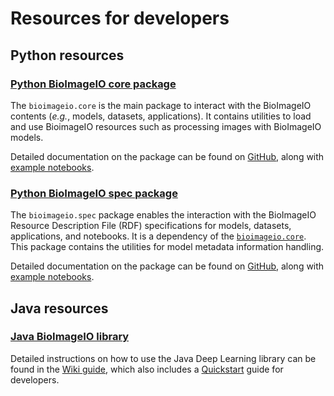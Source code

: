 # Resources for developers

## Python resources
### [Python BioImageIO core package](https://github.com/bioimage-io/core-bioimage-io-python)

The `bioimageio.core` is the main package to interact with the BioImageIO contents (*e.g.*, models, datasets, applications). It contains utilities to load and use BioimageIO resources such as processing images with BioImageIO models.

Detailed documentation  on the package can be found on [GitHub](https://bioimage-io.github.io/core-bioimage-io-python/bioimageio/core.html), along with [example notebooks](https://github.com/bioimage-io/core-bioimage-io-python/tree/main/example).

### [Python BioImageIO spec package](https://github.com/bioimage-io/spec-bioimage-io)

The `bioimageio.spec` package enables the interaction with the BioImageIO Resource Description File (RDF) specifications for models, datasets, applications, and notebooks. It is a dependency of the [`bioimageio.core`](https://bioimage-io.github.io/core-bioimage-io-python/bioimageio/core.html). This package contains the utilities for model metadata information handling.

Detailed documentation on the package can be found on [GitHub](https://bioimage-io.github.io/spec-bioimage-io/bioimageio/spec.html), along with [example notebooks](https://github.com/bioimage-io/spec-bioimage-io/tree/main/example_use).

## Java resources
### [Java BioImageIO library](https://github.com/bioimage-io/JDLL)

Detailed instructions on how to use the Java Deep Learning library can be found in the [Wiki guide](https://github.com/bioimage-io/JDLL/wiki/0.-Home), which also includes a [Quickstart](https://github.com/bioimage-io/JDLL/wiki/II.-Quickstart-for-developers) guide for developers.